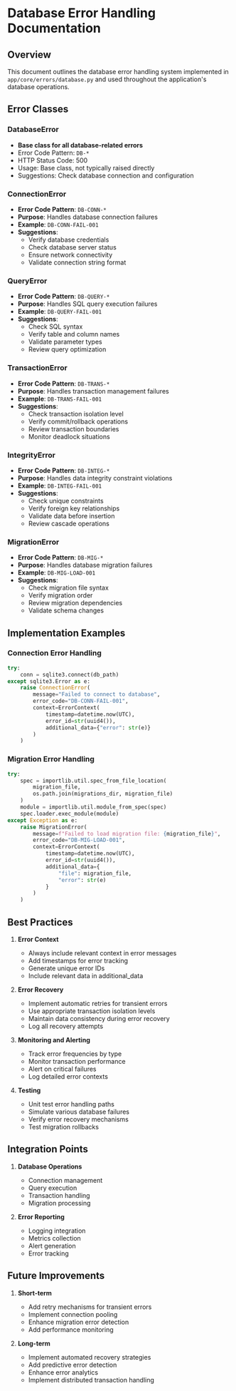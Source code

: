 # Database Error Handling Documentation

## Overview
This document outlines the database error handling system implemented in `app/core/errors/database.py` and used throughout the application's database operations.

## Error Classes

### DatabaseError
- **Base class for all database-related errors**
- Error Code Pattern: `DB-*`
- HTTP Status Code: 500
- Usage: Base class, not typically raised directly
- Suggestions: Check database connection and configuration

### ConnectionError
- **Error Code Pattern**: `DB-CONN-*`
- **Purpose**: Handles database connection failures
- **Example**: `DB-CONN-FAIL-001`
- **Suggestions**:
  - Verify database credentials
  - Check database server status
  - Ensure network connectivity
  - Validate connection string format

### QueryError
- **Error Code Pattern**: `DB-QUERY-*`
- **Purpose**: Handles SQL query execution failures
- **Example**: `DB-QUERY-FAIL-001`
- **Suggestions**:
  - Check SQL syntax
  - Verify table and column names
  - Validate parameter types
  - Review query optimization

### TransactionError
- **Error Code Pattern**: `DB-TRANS-*`
- **Purpose**: Handles transaction management failures
- **Example**: `DB-TRANS-FAIL-001`
- **Suggestions**:
  - Check transaction isolation level
  - Verify commit/rollback operations
  - Review transaction boundaries
  - Monitor deadlock situations

### IntegrityError
- **Error Code Pattern**: `DB-INTEG-*`
- **Purpose**: Handles data integrity constraint violations
- **Example**: `DB-INTEG-FAIL-001`
- **Suggestions**:
  - Check unique constraints
  - Verify foreign key relationships
  - Validate data before insertion
  - Review cascade operations

### MigrationError
- **Error Code Pattern**: `DB-MIG-*`
- **Purpose**: Handles database migration failures
- **Example**: `DB-MIG-LOAD-001`
- **Suggestions**:
  - Check migration file syntax
  - Verify migration order
  - Review migration dependencies
  - Validate schema changes

## Implementation Examples

### Connection Error Handling
```python
try:
    conn = sqlite3.connect(db_path)
except sqlite3.Error as e:
    raise ConnectionError(
        message="Failed to connect to database",
        error_code="DB-CONN-FAIL-001",
        context=ErrorContext(
            timestamp=datetime.now(UTC),
            error_id=str(uuid4()),
            additional_data={"error": str(e)}
        )
    )
```

### Migration Error Handling
```python
try:
    spec = importlib.util.spec_from_file_location(
        migration_file,
        os.path.join(migrations_dir, migration_file)
    )
    module = importlib.util.module_from_spec(spec)
    spec.loader.exec_module(module)
except Exception as e:
    raise MigrationError(
        message=f"Failed to load migration file: {migration_file}",
        error_code="DB-MIG-LOAD-001",
        context=ErrorContext(
            timestamp=datetime.now(UTC),
            error_id=str(uuid4()),
            additional_data={
                "file": migration_file,
                "error": str(e)
            }
        )
    )
```

## Best Practices

1. **Error Context**
   - Always include relevant context in error messages
   - Add timestamps for error tracking
   - Generate unique error IDs
   - Include relevant data in additional_data

2. **Error Recovery**
   - Implement automatic retries for transient errors
   - Use appropriate transaction isolation levels
   - Maintain data consistency during error recovery
   - Log all recovery attempts

3. **Monitoring and Alerting**
   - Track error frequencies by type
   - Monitor transaction performance
   - Alert on critical failures
   - Log detailed error contexts

4. **Testing**
   - Unit test error handling paths
   - Simulate various database failures
   - Verify error recovery mechanisms
   - Test migration rollbacks

## Integration Points

1. **Database Operations**
   - Connection management
   - Query execution
   - Transaction handling
   - Migration processing

2. **Error Reporting**
   - Logging integration
   - Metrics collection
   - Alert generation
   - Error tracking

## Future Improvements

1. **Short-term**
   - Add retry mechanisms for transient errors
   - Implement connection pooling
   - Enhance migration error detection
   - Add performance monitoring

2. **Long-term**
   - Implement automated recovery strategies
   - Add predictive error detection
   - Enhance error analytics
   - Implement distributed transaction handling 
